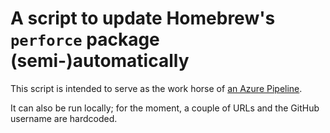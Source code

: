 # A script to update Homebrew's `perforce` package (semi-)automatically

This script is intended to serve as the work horse of [an Azure Pipeline](https://dev.azure.com/gitgitgadget/git/_build?definitionId=11&_a=summary).

It can also be run locally; for the moment, a couple of URLs and the GitHub username are hardcoded.